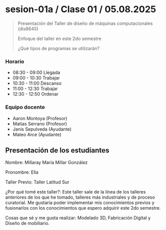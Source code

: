 # sesion-01a / Clase 01 / 05.08.2025
> Presentación del Taller de diseño de máquinas computacionales (dis8645)
> 
> Enfoque del taller en este 2do semestre
> 
> ¿Qué tipos de programas se utilizarán?


### Horario

- 08:30 - 09:00   Llegada
- 09:00 - 10:30   Trabajar
- 10:30 - 11:00   Descanso
- 11:00 - 12:30   Trabajar
- 12:30 - 12:50   Ordenar

### Equipo docente 

- Aaron Montoya (Profesor)
- Matias Serrano (Profesor)
- Janis Sepulveda (Ayudante)
- Mateo Arce (Ayudante)

## Presentación de los estudiantes 

  Nombre: Millaray María Millar González
  
  Pronombre: Ella
  
  Taller Previo: Taller Latitud Sur
  
  ¿Por qué tomé este taller?: Este taller sale de la línea de los talleres anteriores de los que he tomado,
  talleres más industriales y de proceso curatorial. Me gustaría poder implementar mis conocimientos previos 
  y fusionarlos con los conocimientos que espero adquirir este 2do semestre. 
  
  Cosas que sé y me gusta realizar: Modelado 3D, Fabricación Digital y Diseño de mobiliario. 


